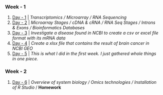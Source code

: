 ### Week - 1
1. [Day - 1](/Day-1/Day-1.md) | _Transcriptomics / Microarray / RNA Sequencing_
1. [Day - 2](/Day-2/Day-2.md) | _Microarray Stages / cDNA & cRNA / RNA Seq Stages / Introns & Exons / Bioinformatics Databases_
1. [Day - 3](/Day-3/)  | _Investigate a disease found in NCBI to create a csv or excel file format with its mRNA data_
1. [Day - 4](/Day-4/) | _Create a xlsx file that contains the result of brain cancer in NCBI GEO_
1. [Day - 5](/Day-5/Day-5.md) | _This is what I did in the first week. I just gathered whole things in one piece._

### Week - 2
1. [Day - 6](/Day-6/) | _Overview of system biology / Omics technologies / Installation of R Studio_ / **Homework**